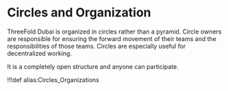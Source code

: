 # Circles and Organization

ThreeFold Dubai is organized in circles rather than a pyramid. Circle owners are responsible for ensuring the forward movement of their teams and the responsibilities of those teams. Circles are especially useful for decentralized working.

It is a completely open structure and anyone can participate.

!!!def alias:Circles_Organizations
